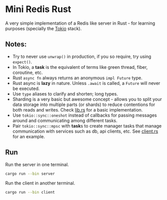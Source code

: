 # Mini Redis Rust

A very simple implementation of a Redis like server in Rust - for learning
purposes (specially the [Tokio](https://tokio.rs) stack).

## Notes:

- Try to never use `unwrap()` in production, if you so require, try using
  `expect()`.
- In Tokio, a **task** is the equivalent of terms like green thread, fiber,
  coroutine, etc.
- Rust `async fn` always returns an anonymous `impl Future` type.
- Rust async is **lazy** in nature. Unless `.await` is called, a `Future` will
  never be executed.
- Use `type` aliases to clarify and shorten; long types.
- Sharding is a very basic but awesome concept - allows you to split your data
  storage into multiple parts (or shards) to reduce contentions for both reads
  and writes. Check [lib.rs](src/lib.rs) for a basic implementation.
- Use `tokio::sync::oneshot` instead of callbacks for passing messages around
  and communicating among different tasks.
- Pair `tokio::sync::mpsc` with **task**s to create manager tasks that manage
  communication with services such as db, api clients, etc. See
  [client.rs](src/bin/client.rs) for an example.

## Run

Run the server in one terminal.

```sh
cargo run --bin server
```

Run the client in another terminal.

```sh
cargo run --bin client
```
